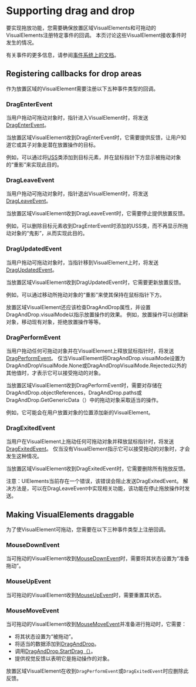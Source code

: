 # Supporting drag and drop 
要实现拖放功能，您需要确保放置区域VisualElements和可拖动的VisualElements注册特定事件的回调。
本页讨论这些VisualElement接收事件时发生的情况。

有关事件的更多信息，请参阅[事件系统上的文档](https://docs.unity3d.com/Manual/UIE-Events.html)。

## Registering callbacks for drop areas
作为放置区域的VisualElement需要注册以下五种事件类型的回调。

### DragEnterEvent
当用户拖动可拖动对象时，指针进入VisualElement时，将发送[DragEnterEvent](https://docs.unity3d.com/ScriptReference/UIElements.DragEnterEvent.html)。

当放置区域VisualElement收到DragEnterEvent时，它需要提供反馈，让用户知道它或其子对象是潜在放置操作的目标。

例如，可以通过将[USS](https://docs.unity3d.com/Manual/UIE-USS.html)类添加到目标元素，并在鼠标指针下方显示被拖动对象的“重影”来实现此目的。

### DragLeaveEvent
当用户拖动可拖动对象时，指针退出VisualElement时，将发送[DragLeaveEvent](https://docs.unity3d.com/ScriptReference/UIElements.DragLeaveEvent.html)。

当放置区域VisualElement收到DragLeaveEvent时，它需要停止提供放置反馈。

例如，可以删除目标元素收到DragEnterEvent时添加的USS类，而不再显示所拖动对象的“鬼影”，从而实现此目的。

### DragUpdatedEvent
当用户拖动可拖动对象时，当指针移到VisualElement上时，将发送[DragUpdatedEvent](https://docs.unity3d.com/ScriptReference/UIElements.DragUpdatedEvent.html)。

当放置区域VisualElement收到DragUpdatedEvent时，它需要更新放置反馈。

例如，可以通过移动所拖动对象的“重影”来使其保持在鼠标指针下方。

放置区域VisualElement还应该检查DragAndDrop属性，并设置DragAndDrop.visualMode以指示放置操作的效果。
例如，放置操作可以创建新对象，移动现有对象，拒绝放置操作等等。

### DragPerformEvent
当用户拖动任何可拖动对象并在VisualElement上释放鼠标指针时，将发送[DragPerformEvent](https://docs.unity3d.com/ScriptReference/UIElements.DragPerformEvent.html)。
仅当VisualElement将DragAndDrop.visualMode设置为DragAndDropVisualMode.None或DragAndDropVisualMode.Rejected以外的其他值时，才表示它可以接受拖动的对象。

当放置区域VisualElement收到DragPerformEvent时，需要对存储在DragAndDrop.objectReferences，DragAndDrop.paths或DragAndDrop.GetGenericData（）中的拖动对象采取适当的操作。

例如，它可能会在用户放置对象的位置添加新的VisualElement。

### DragExitedEvent
当用户在VisualElement上拖动任何可拖动对象并释放鼠标指针时，将发送[DragExitedEvent](https://docs.unity3d.com/ScriptReference/UIElements.DragExitedEvent.html)。
仅当没有VisualElement指示它可以接受拖动的对象时，才会发生这种情况。

当放置区域VisualElement收到DragExitedEvent时，它需要删除所有拖放反馈。

注意：UIElements当前存在一个错误，该错误会阻止发送DragExitedEvent。
解决方法是，可以在DragLeaveEvent中实现相关功能，该功能在停止拖放操作时发送。

## Making VisualElements draggable
为了使VisualElement可拖动，您需要在以下三种事件类型上注册回调。

### MouseDownEvent
当可拖动的VisualElement收到[MouseDownEvent](https://docs.unity3d.com/ScriptReference/UIElements.MouseDownEvent.html)时，需要将其状态设置为“准备拖动”。

### MouseUpEvent
当可拖动的VisualElement收到[MouseUpEvent](https://docs.unity3d.com/ScriptReference/UIElements.MouseUpEvent.html)时，需要重置其状态。

### MouseMoveEvent
当可拖动的VisualElement收到[MouseMoveEvent](https://docs.unity3d.com/ScriptReference/UIElements.MouseMoveEvent.html)并准备进行拖动时，它需要：
* 将其状态设置为“被拖动”。
* 将适当的数据添加到[DragAndDrop](https://docs.unity3d.com/ScriptReference/DragAndDrop.html)。
* 调用[DragAndDrop.StartDrag（）](https://docs.unity3d.com/ScriptReference/DragAndDrop.StartDrag.html)。
* 提供视觉反馈以表明它是拖动操作的对象。

放置区域VisualElement在收到`DragPerformEvent`或`DragExitedEvent`时应删除此反馈。